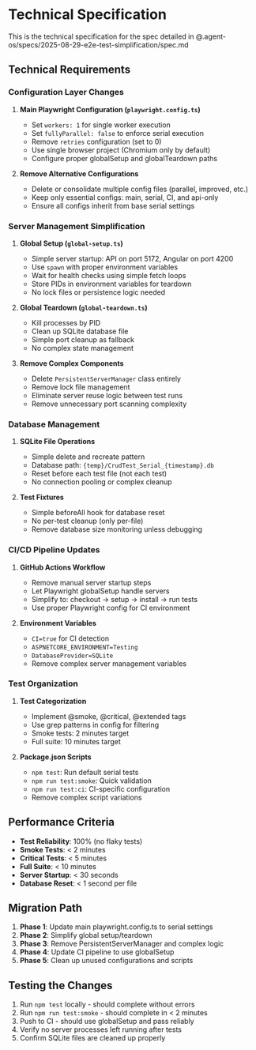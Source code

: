 # Technical Specification

This is the technical specification for the spec detailed in @.agent-os/specs/2025-08-29-e2e-test-simplification/spec.md

## Technical Requirements

### Configuration Layer Changes

1. **Main Playwright Configuration (`playwright.config.ts`)**
   - Set `workers: 1` for single worker execution
   - Set `fullyParallel: false` to enforce serial execution
   - Remove `retries` configuration (set to 0)
   - Use single browser project (Chromium only by default)
   - Configure proper globalSetup and globalTeardown paths

2. **Remove Alternative Configurations**
   - Delete or consolidate multiple config files (parallel, improved, etc.)
   - Keep only essential configs: main, serial, CI, and api-only
   - Ensure all configs inherit from base serial settings

### Server Management Simplification

1. **Global Setup (`global-setup.ts`)**
   - Simple server startup: API on port 5172, Angular on port 4200
   - Use `spawn` with proper environment variables
   - Wait for health checks using simple fetch loops
   - Store PIDs in environment variables for teardown
   - No lock files or persistence logic needed

2. **Global Teardown (`global-teardown.ts`)**
   - Kill processes by PID
   - Clean up SQLite database file
   - Simple port cleanup as fallback
   - No complex state management

3. **Remove Complex Components**
   - Delete `PersistentServerManager` class entirely
   - Remove lock file management
   - Eliminate server reuse logic between test runs
   - Remove unnecessary port scanning complexity

### Database Management

1. **SQLite File Operations**
   - Simple delete and recreate pattern
   - Database path: `{temp}/CrudTest_Serial_{timestamp}.db`
   - Reset before each test file (not each test)
   - No connection pooling or complex cleanup

2. **Test Fixtures**
   - Simple beforeAll hook for database reset
   - No per-test cleanup (only per-file)
   - Remove database size monitoring unless debugging

### CI/CD Pipeline Updates

1. **GitHub Actions Workflow**
   - Remove manual server startup steps
   - Let Playwright globalSetup handle servers
   - Simplify to: checkout → setup → install → run tests
   - Use proper Playwright config for CI environment

2. **Environment Variables**
   - `CI=true` for CI detection
   - `ASPNETCORE_ENVIRONMENT=Testing`
   - `DatabaseProvider=SQLite`
   - Remove complex server management variables

### Test Organization

1. **Test Categorization**
   - Implement @smoke, @critical, @extended tags
   - Use grep patterns in config for filtering
   - Smoke tests: 2 minutes target
   - Full suite: 10 minutes target

2. **Package.json Scripts**
   - `npm test`: Run default serial tests
   - `npm run test:smoke`: Quick validation
   - `npm run test:ci`: CI-specific configuration
   - Remove complex script variations

## Performance Criteria

- **Test Reliability**: 100% (no flaky tests)
- **Smoke Tests**: < 2 minutes
- **Critical Tests**: < 5 minutes  
- **Full Suite**: < 10 minutes
- **Server Startup**: < 30 seconds
- **Database Reset**: < 1 second per file

## Migration Path

1. **Phase 1**: Update main playwright.config.ts to serial settings
2. **Phase 2**: Simplify global setup/teardown
3. **Phase 3**: Remove PersistentServerManager and complex logic
4. **Phase 4**: Update CI pipeline to use globalSetup
5. **Phase 5**: Clean up unused configurations and scripts

## Testing the Changes

1. Run `npm test` locally - should complete without errors
2. Run `npm run test:smoke` - should complete in < 2 minutes
3. Push to CI - should use globalSetup and pass reliably
4. Verify no server processes left running after tests
5. Confirm SQLite files are cleaned up properly